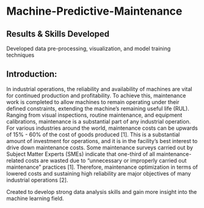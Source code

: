 # Machine-Predictive-Maintenance

## Results & Skills Developed

Developed data pre-processing, visualization, and model training techniques

## Introduction:
In industrial operations, the reliability and availability of machines are vital for continued production and profitability. To achieve this, maintenance work is completed to allow machines to remain operating under their defined constraints, extending the machine’s remaining useful life (RUL). Ranging from visual inspections, routine maintenance, and equipment calibrations, maintenance is a substantial part of any industrial operation. For various industries around the world, maintenance costs can be upwards of 15% - 60% of the cost of goods produced [1]. This is a substantial amount of investment for operations, and it is in the facility’s best interest to drive down maintenance costs. Some maintenance surveys carried out by Subject Matter Experts (SMEs) indicate that one-third of all maintenance-related costs are wasted due to “unnecessary or improperly carried out maintenance” practices [1]. Therefore, maintenance optimization in terms of lowered costs and sustaining high reliability are major objectives of many industrial operations [2]. 

Created to develop strong data analysis skills and gain more insight into the machine learning field.
